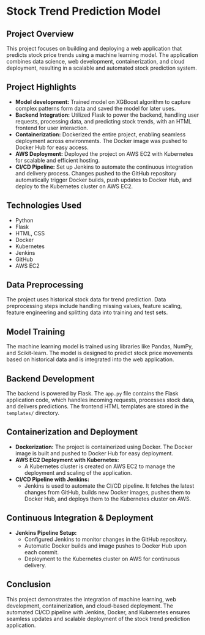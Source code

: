 # Stock Trend Prediction Model

## Project Overview

This project focuses on building and deploying a web application that predicts stock price trends using a machine learning model. The application combines data science, web development, containerization, and cloud deployment, resulting in a scalable and automated stock prediction system.

## Project Highlights
- **Model development:** Trained model on XGBoost algorithm to capture complex patterns form data and saved the model for later uses.
- **Backend Integration:** Utilized Flask to power the backend, handling user requests, processing data, and predicting stock trends, with an HTML frontend for user interaction.
- **Containerization:** Dockerized the entire project, enabling seamless deployment across environments. The Docker image was pushed to Docker Hub for easy access.
- **AWS Deployment:** Deployed the project on AWS EC2 with Kubernetes for scalable and efficient hosting.
- **CI/CD Pipeline:** Set up Jenkins to automate the continuous integration and delivery process. Changes pushed to the GitHub repository automatically trigger Docker builds, push updates to Docker Hub, and deploy to the Kubernetes cluster on AWS EC2.

## Technologies Used

- Python
- Flask
- HTML, CSS
- Docker
- Kubernetes
- Jenkins
- GitHub
- AWS EC2

## Data Preprocessing

The project uses historical stock data for trend prediction. Data preprocessing steps include handling missing values, feature scaling, feature engineering and splitting data into training and test sets.

## Model Training

The machine learning model is trained using libraries like Pandas, NumPy, and Scikit-learn. The model is designed to predict stock price movements based on historical data and is integrated into the web application.

## Backend Development

The backend is powered by Flask. The `app.py` file contains the Flask application code, which handles incoming requests, processes stock data, and delivers predictions. The frontend HTML templates are stored in the `templates/` directory.

## Containerization and Deployment

- **Dockerization:** The project is containerized using Docker. The Docker image is built and pushed to Docker Hub for easy deployment.
- **AWS EC2 Deployment with Kubernetes:**
    - A Kubernetes cluster is created on AWS EC2 to manage the deployment and scaling of the application.
- **CI/CD Pipeline with Jenkins:**
    - Jenkins is used to automate the CI/CD pipeline. It fetches the latest changes from GitHub, builds new Docker images, pushes them to Docker Hub, and deploys them to the Kubernetes cluster on AWS.

## Continuous Integration & Deployment

- **Jenkins Pipeline Setup:**
    - Configured Jenkins to monitor changes in the GitHub repository.
    - Automatic Docker builds and image pushes to Docker Hub upon each commit.
    - Deployment to the Kubernetes cluster on AWS for continuous delivery.

## Conclusion

This project demonstrates the integration of machine learning, web development, containerization, and cloud-based deployment. The automated CI/CD pipeline with Jenkins, Docker, and Kubernetes ensures seamless updates and scalable deployment of the stock trend prediction application.
